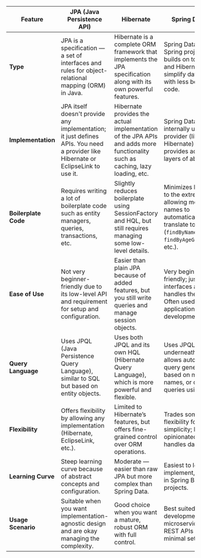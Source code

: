 | Feature              | JPA (Java Persistence API)                                                                                                        | Hibernate                                                                                                                    | Spring Data JPA                                                                                                                                   |
|----------------------|------------------------------------------------------------------------------------------------------------------------------------|-----------------------------------------------------------------------------------------------------------------------------|----------------------------------------------------------------------------------------------------------------------------------------------------|
| **Type**             | JPA is a specification — a set of interfaces and rules for object-relational mapping (ORM) in Java.                               | Hibernate is a complete ORM framework that implements the JPA specification along with its own powerful features.            | Spring Data JPA is a Spring project that builds on top of JPA and Hibernate to simplify data access with less boilerplate code.                   |
| **Implementation**   | JPA itself doesn't provide any implementation; it just defines APIs. You need a provider like Hibernate or EclipseLink to use it. | Hibernate provides the actual implementation of the JPA APIs and adds more functionality such as caching, lazy loading, etc. | Spring Data JPA internally uses a JPA provider (like Hibernate) and provides additional layers of abstraction.                                    |
| **Boilerplate Code** | Requires writing a lot of boilerplate code such as entity managers, queries, transactions, etc.                                   | Slightly reduces boilerplate using SessionFactory and HQL, but still requires managing some low-level details.               | Minimizes boilerplate to the extreme by allowing method names to automatically translate to queries (`findByName`, `findByAgeGreaterThan`, etc.). |
| **Ease of Use**      | Not very beginner-friendly due to its low-level API and requirement for setup and configuration.                                  | Easier than plain JPA because of added features, but you still write queries and manage session objects.                     | Very beginner-friendly; just define interfaces and Spring handles the rest. Often used in rapid application development.                          |
| **Query Language**   | Uses JPQL (Java Persistence Query Language), similar to SQL but based on entity objects.                                          | Uses both JPQL and its own HQL (Hibernate Query Language), which is more powerful and flexible.                              | Uses JPQL underneath, but allows automatic query generation based on method names, or custom queries using `@Query`.                              |
| **Flexibility**      | Offers flexibility by allowing any implementation (Hibernate, EclipseLink, etc.).                                                 | Limited to Hibernate’s features, but offers fine-grained control over ORM operations.                                        | Trades some flexibility for simplicity; highly opinionated in how it handles data access.                                                         |
| **Learning Curve**   | Steep learning curve because of abstract concepts and configuration.                                                              | Moderate — easier than raw JPA but more complex than Spring Data.                                                            | Easiest to learn and implement, especially in Spring Boot projects.                                                                               |
| **Usage Scenario**   | Suitable when you want implementation-agnostic design and are okay managing the complexity.                                       | Good choice when you want a mature, robust ORM with full control.                                                            | Best suited for quick development, microservices, and REST APIs with minimal setup.                                                               |
